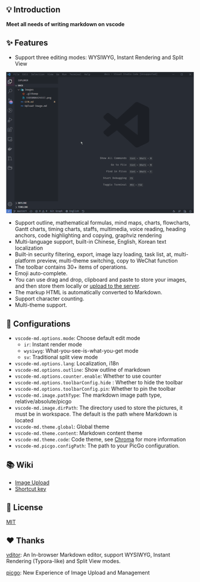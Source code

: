 ## 💡 Introduction

**Meet all needs of writing markdown on vscode**

## ✨ Features

- Support three editing modes: WYSIWYG, Instant Rendering and Split View

![](./docs/images/1.gif)



- Support outline, mathematical formulas, mind maps, charts, flowcharts, Gantt charts, timing charts, staffs, multimedia, voice reading, heading anchors, code highlighting and copying, graphviz rendering
- Multi-language support, built-in Chinese, English, Korean text localization
- Built-in security filtering, export, image lazy loading, task list, at, multi-platform preview, multi-theme switching, copy to WeChat function
- The toolbar contains 30+ items of operations.
- Emoji auto-complete.
- You can use drag and drop, clipboard and paste to store your images, and then store them locally or [upload to the server](./docs/Upload-Image.md).
- The markup HTML is automatically converted to Markdown.
- Support character counting.
- Multi-theme support.

## 🔧 Configurations

- `vscode-md.options.mode`: Choose default edit mode
  - `ir`: Instant render mode
  - `wysiwyg`: What-you-see-is-what-you-get mode
  - `sv`: Traditional split view mode
- `vscode-md.options.lang`: Localization, i18n
- `vscode-md.options.outline`: Show outline of markdown
- `vscode-md.options.counter.enable`: Whether to use counter
- `vscode-md.options.toolbarConfig.hide` : Whether to hide the toolbar
- `vscode-md.options.toolbarConfig.pin`: Whether to pin the toolbar
- `vscode-md.image.pathType`: The markdown image path type, relative/absolute/picgo
- `vscode-md.image.dirPath`: The directory used to store the pictures, it must be in workspace. The default is the path where Markdown is located
- `vscode-md.theme.global`: Global theme
- `vscode-md.theme.content`: Markdown content theme
- `vscode-md.theme.code`: Code theme, see [Chroma](https://xyproto.github.io/splash/docs/all.html) for more information
- `vscode-md.picgo.configPath`: The path to your PicGo configuration.

## 📚 Wiki

- [Image Upload](./docs/Upload-Image.md)
- [Shortcut key](https://hacpai.com/article/1582778815353#English)

## 📄 License

[MIT](https://opensource.org/licenses/MIT)

## ❤️ Thanks

[vditor](https://vditor.b3log.org/): An In-browser Markdown editor, support WYSIWYG, Instant Rendering (Typora-like) and Split View modes.

[picgo](https://picgo.github.io/PicGo-Doc/en/guide/#instruction): New Experience of Image Upload and Management
